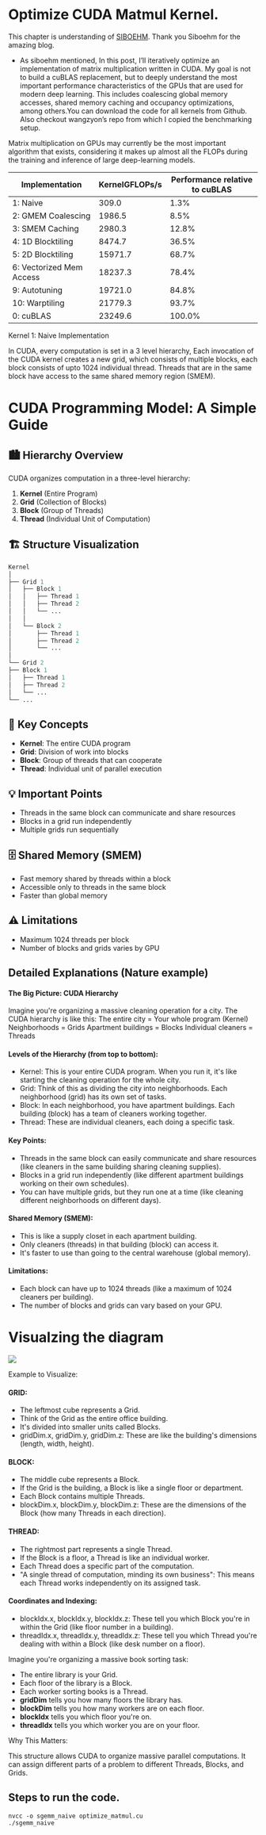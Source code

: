 # Optimize CUDA Matmul Kernel.

This chapter is understanding of [SIBOEHM](https://siboehm.com/articles/22/CUDA-MMM). Thank you Siboehm for the amazing blog.

- As siboehm mentioned, In this post, I’ll iteratively optimize an implementation of matrix multiplication written in CUDA. My goal is not to build a cuBLAS replacement, but to deeply understand the most important performance characteristics of the GPUs that are used for modern deep learning. This includes coalescing global memory accesses, shared memory caching and occupancy optimizations, among others.You can download the code for all kernels from Github. Also checkout wangzyon’s repo from which I copied the benchmarking setup.

Matrix multiplication on GPUs may currently be the most important algorithm that exists, considering it makes up almost all the FLOPs during the training and inference of large deep-learning models.

| Implementation | KernelGFLOPs/s | Performance relative to cuBLAS |
|----------------|----------------|--------------------------------|
| 1: Naive | 309.0 | 1.3% |
| 2: GMEM Coalescing | 1986.5 | 8.5% |
| 3: SMEM Caching | 2980.3 | 12.8% |
| 4: 1D Blocktiling | 8474.7 | 36.5% |
| 5: 2D Blocktiling | 15971.7 | 68.7% |
| 6: Vectorized Mem Access | 18237.3 | 78.4% |
| 9: Autotuning | 19721.0 | 84.8% |
| 10: Warptiling | 21779.3 | 93.7% |
| 0: cuBLAS | 23249.6 | 100.0% |

Kernel 1: Naive Implementation

In CUDA, every computation is set in a 3 level hierarchy, Each invocation of the CUDA kernel creates a new grid, which consists of multiple blocks, each block consists of upto 1024 individual thread. Threads that are in the same block have access to the same shared memory region (SMEM).

# CUDA Programming Model: A Simple Guide

## 🏙️ Hierarchy Overview

CUDA organizes computation in a three-level hierarchy:

1. **Kernel** (Entire Program)
2. **Grid** (Collection of Blocks)
3. **Block** (Group of Threads)
4. **Thread** (Individual Unit of Computation)

## 🏗️ Structure Visualization


```python
Kernel
│
├── Grid 1
│   ├── Block 1
│   │   ├── Thread 1
│   │   ├── Thread 2
│   │   └── ...
│   │
│   └── Block 2
│       ├── Thread 1
│       ├── Thread 2
│       └── ...
│
└── Grid 2
├── Block 1
│   ├── Thread 1
│   ├── Thread 2
│   └── ...
└── ...
```

## 🔑 Key Concepts
- **Kernel**: The entire CUDA program
- **Grid**: Division of work into blocks
- **Block**: Group of threads that can cooperate
- **Thread**: Individual unit of parallel execution

## 💡 Important Points
- Threads in the same block can communicate and share resources
- Blocks in a grid run independently
- Multiple grids run sequentially

## 🗄️ Shared Memory (SMEM)
- Fast memory shared by threads within a block
- Accessible only to threads in the same block
- Faster than global memory

## ⚠️ Limitations
- Maximum 1024 threads per block
- Number of blocks and grids varies by GPU

## Detailed Explanations (Nature example)

#### The Big Picture: CUDA Hierarchy
Imagine you're organizing a massive cleaning operation for a city. The CUDA hierarchy is like this:
The entire city = Your whole program (Kernel)
Neighborhoods = Grids
Apartment buildings = Blocks
Individual cleaners = Threads

#### Levels of the Hierarchy (from top to bottom):
- Kernel: This is your entire CUDA program. When you run it, it's like starting the cleaning operation for the whole city.
- Grid: Think of this as dividing the city into neighborhoods. Each neighborhood (grid) has its own set of tasks.
- Block: In each neighborhood, you have apartment buildings. Each building (block) has a team of cleaners working together.
- Thread: These are individual cleaners, each doing a specific task.

#### Key Points:
- Threads in the same block can easily communicate and share resources (like cleaners in the same building sharing cleaning supplies).
- Blocks in a grid run independently (like different apartment buildings working on their own schedules).
- You can have multiple grids, but they run one at a time (like cleaning different neighborhoods on different days).

#### Shared Memory (SMEM):
- This is like a supply closet in each apartment building.
- Only cleaners (threads) in that building (block) can access it.
- It's faster to use than going to the central warehouse (global memory).

#### Limitations:
- Each block can have up to 1024 threads (like a maximum of 1024 cleaners per building).
- The number of blocks and grids can vary based on your GPU.

# Visualzing the diagram
![](https://siboehm.com/assets/img/CUDA-MMM/CUDA_thread_hierarchy.png)

Example to Visualize:

#### GRID:
- The leftmost cube represents a Grid.
- Think of the Grid as the entire office building.
- It's divided into smaller units called Blocks.
- gridDim.x, gridDim.y, gridDim.z: These are like the building's dimensions (length, width, height).

#### BLOCK:
- The middle cube represents a Block.
- If the Grid is the building, a Block is like a single floor or department.
- Each Block contains multiple Threads.
- blockDim.x, blockDim.y, blockDim.z: These are the dimensions of the Block (how many Threads in each direction).

#### THREAD:
- The rightmost part represents a single Thread.
- If the Block is a floor, a Thread is like an individual worker.
- Each Thread does a specific part of the computation.
- "A single thread of computation, minding its own business": This means each Thread works independently on its assigned task.

#### Coordinates and Indexing:
- blockIdx.x, blockIdx.y, blockIdx.z: These tell you which Block you're in within the Grid (like floor number in a building).
- threadIdx.x, threadIdx.y, threadIdx.z: These tell you which Thread you're dealing with within a Block (like desk number on a floor).

Imagine you're organizing a massive book sorting task:
- The entire library is your Grid.
- Each floor of the library is a Block.
- Each worker sorting books is a Thread.
- **gridDim** tells you how many floors the library has.
- **blockDim** tells you how many workers are on each floor.
- **blockIdx** tells you which floor you're on.
- **threadIdx** tells you which worker you are on your floor.

Why This Matters:

This structure allows CUDA to organize massive parallel computations.
It can assign different parts of a problem to different Threads, Blocks, and Grids.


## Steps to run the code.
```cuda
nvcc -o sgemm_naive optimize_matmul.cu
./sgemm_naive
```
